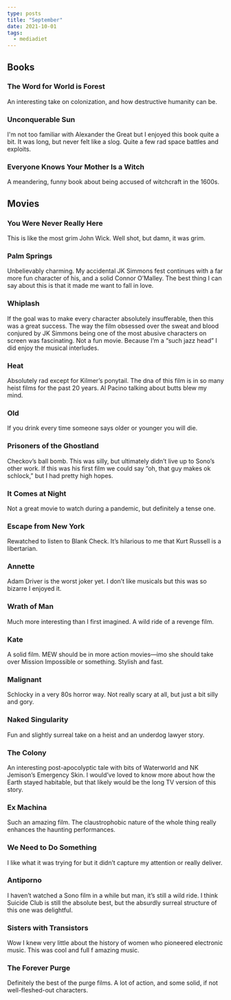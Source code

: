 ```yaml
---
type: posts
title: "September"
date: 2021-10-01
tags:
  - mediadiet
---
```


## Books

### The Word for World is Forest

An interesting take on colonization, and how destructive humanity can be. 

### Unconquerable Sun

I'm not too familiar with Alexander the Great but I enjoyed this book quite a bit. It was long, but never felt like a slog. Quite a few rad space battles and exploits.

### Everyone Knows Your Mother Is a Witch

A meandering, funny book about being accused of witchcraft in the 1600s.

## Movies

### You Were Never Really Here

This is like the most grim John Wick. Well shot, but damn, it was grim.

### Palm Springs

Unbelievably charming. My accidental JK Simmons fest continues with a far more fun character of his, and a solid Connor O’Malley. The best thing I can say about this is that it made me want to fall in love.

### Whiplash

If the goal was to make every character absolutely insufferable, then this was a great success. The way the film obsessed over the sweat and blood conjured by JK Simmons being one of the most abusive characters on screen was fascinating. Not a fun movie. Because I’m a “such jazz head” I did enjoy the musical interludes.

### Heat

Absolutely rad except for Kilmer’s ponytail. The dna of this film is in so many heist films for the past 20 years. Al Pacino talking about butts blew my mind.

### Old

If you drink every time someone says older or younger you will die.

### Prisoners of the Ghostland

Checkov’s ball bomb. This was silly, but ultimately didn’t live up to Sono’s other work. If this was his first film we could say “oh, that guy makes ok schlock,” but I had pretty high hopes.

### It Comes at Night

Not a great movie to watch during a pandemic, but definitely a tense one.

### Escape from New York

Rewatched to listen to Blank Check. It’s hilarious to me that Kurt Russell is a libertarian.

### Annette

Adam Driver is the worst joker yet. I don’t like musicals but this was so bizarre I enjoyed it.

### Wrath of Man

Much more interesting than I first imagined. A wild ride of a revenge film.

### Kate

A solid film. MEW should be in more action movies—imo she should take over Mission Impossible or something. Stylish and fast.

### Malignant

Schlocky in a very 80s horror way. Not really scary at all, but just a bit silly and gory.

### Naked Singularity

Fun and slightly surreal take on a heist and an underdog lawyer story. 

### The Colony

An interesting post-apocolyptic tale with bits of Waterworld and NK Jemison’s Emergency Skin. I would’ve loved to know more about how the Earth stayed habitable, but that likely would be the long TV version of this story.

### Ex Machina

Such an amazing film. The claustrophobic nature of the whole thing really enhances the haunting performances.

### We Need to Do Something

I like what it was trying for but it didn’t capture my attention or really deliver.

### Antiporno

I haven’t watched a Sono film in a while but man, it’s still a wild ride. I think Suicide Club is still the absolute best, but the absurdly surreal structure of this one was delightful.

### Sisters with Transistors

Wow I knew very little about the history of women who pioneered electronic music. This was cool and full f amazing music.

### The Forever Purge

Definitely the best of the purge films. A lot of action, and some solid, if not well-fleshed-out characters.
